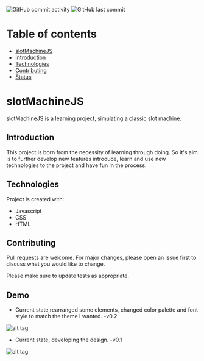 ![GitHub commit activity](https://img.shields.io/github/commit-activity/m/edXmO/slotMachineJS)
![GitHub last commit](https://img.shields.io/github/last-commit/edXmO/slotMachineJS)

# Table of contents 

* [slotMachineJS](#slotMachineJs)
* [Introduction](#Introduction)
* [Technologies](#Technologies)
* [Contributing](#Contributing)
* [Status](#Demo)

# slotMachineJS

slotMachineJS is a learning project, simulating a classic slot machine.

## Introduction

This project is born from the necessity of learning through doing. 
So it's aim is to further develop new features introduce, learn and use new technologies to the project and have fun in the process. 

## Technologies

Project is created with: 
* Javascript
* CSS
* HTML

## Contributing
Pull requests are welcome. For major changes, please open an issue first to discuss what you would like to change.

Please make sure to update tests as appropriate.

## Demo 

* Current state,rearranged some elements, changed color palette and font style to match the theme I wanted. -v0.2

![alt tag](https://media.giphy.com/media/Tg2Qrj0uJInGCLlpko/source.gif)

* Current state, developing the design. -v0.1

![alt tag](https://media.giphy.com/media/MmwQyBW3IJUJoujcCv/source.gif)

